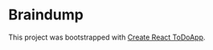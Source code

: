 # Braindump

This project was bootstrapped with [Create React ToDoApp](https://github.com/facebook/create-react-app).

